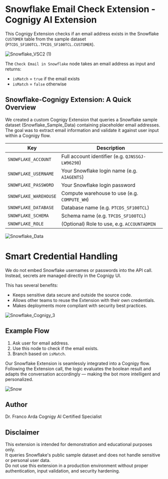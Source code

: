 # Snowflake Email Check Extension - Cognigy AI Extension
This Cognigy Extension checks if an email address exists in the Snowflake `CUSTOMER` table from the sample dataset (`PTCDS_SF100TCL.TPCDS_SF100TCL.CUSTOMER`).

![Snowflake_VSC2 (1)](https://github.com/user-attachments/assets/40b4b844-d1a3-4258-9e90-28255edf27f9)

The `Check Email in Snowflake` node takes an email address as input and returns:

- `isMatch` = `true` if the email exists
- `isMatch` = `false` otherwise

## Snowflake-Cognigy Extension: A Quick Overview
We created a custom Cognigy Extension that queries a Snowflake sample dataset (Snowflake_Sample_Data) containing placeholder email addresses. The goal was to extract email information and validate it against user input within a Cognigy flow.

| Key | Description |
|-----|-------------|
| `SNOWFLAKE_ACCOUNT` | Full account identifier (e.g. `QJNSSGJ-LW96298`) |
| `SNOWFLAKE_USERNAME` | Your Snowflake login name (e.g. `AIAGENTS`) |
| `SNOWFLAKE_PASSWORD` | Your Snowflake login password |
| `SNOWFLAKE_WAREHOUSE` | Compute warehouse to use (e.g. `COMPUTE_WH`) |
| `SNOWFLAKE_DATABASE` | Database name (e.g. `PTCDS_SF100TCL`) |
| `SNOWFLAKE_SCHEMA` | Schema name (e.g. `TPCDS_SF100TCL`) |
| `SNOWFLAKE_ROLE` | (Optional) Role to use, e.g. `ACCOUNTADMIN` |

![Snowflake_Data](https://github.com/user-attachments/assets/654d16a2-723c-4909-9ae3-46b727ca2fd5)


# Smart Credential Handling
We do not embed Snowflake usernames or passwords into the API call. Instead, secrets are managed directly in the Cognigy UI. 

This has several benefits:
- Keeps sensitive data secure and outside the source code.
- Allows other teams to reuse the Extension with their own credentials.
- Makes deployments more compliant with security best practices.

![Snowflake_Cognigy_3](https://github.com/user-attachments/assets/0394dbbd-eebe-4779-b581-d64b8eca86b7)

## Example Flow

1. Ask user for email address.
2. Use this node to check if the email exists.
3. Branch based on `isMatch`.

Our Snowflake Extension is seamlessly integrated into a Cognigy flow. Following the Extension call, the logic evaluates the boolean result and adapts the conversation accordingly — making the bot more intelligent and personalized.

![Snow](https://github.com/user-attachments/assets/9a53a9e5-ee1f-4acf-94bd-81a26d8128ee)

## Author

Dr. Franco Arda 
Cognigy AI Certified Specialist

## Disclaimer

This extension is intended for demonstration and educational purposes only.  
It queries Snowflake's public sample dataset and does not handle sensitive or personal user data.  
Do not use this extension in a production environment without proper authentication, input validation, and security hardening.


